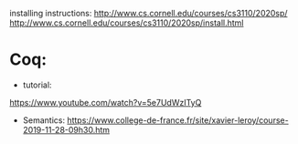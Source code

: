installing instructions:
http://www.cs.cornell.edu/courses/cs3110/2020sp/
http://www.cs.cornell.edu/courses/cs3110/2020sp/install.html


# Coq:

- tutorial:

https://www.youtube.com/watch?v=5e7UdWzITyQ


- Semantics:
https://www.college-de-france.fr/site/xavier-leroy/course-2019-11-28-09h30.htm
